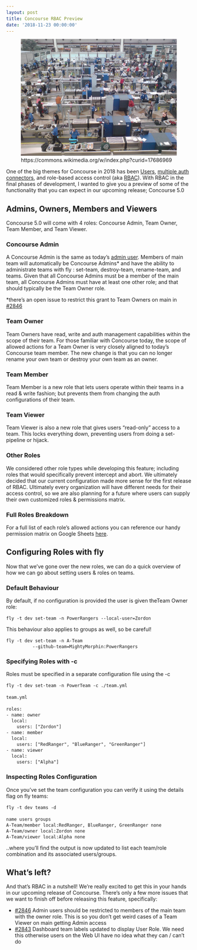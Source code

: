 ```yaml
---
layout: post
title: Concourse RBAC Preview
date: '2018-11-23 00:00:00'
---
```


<figure class="kg-card kg-image-card kg-card-hascaption"><img src="/assets/images/downloaded_images/Concourse-RBAC-Preview/0-oy1M_w9ksoAje2LR.jpg" class="kg-image" alt loading="lazy"><figcaption>https://commons.wikimedia.org/w/index.php?curid=17686969</figcaption></figure>

One of the big themes for Concourse in 2018 has been [Users](https://concourse-ci.org/download.html#v400), [multiple auth connectors](https://concourse-ci.org/install.html#auth-config), and role-based access control (aka [RBAC](https://github.com/pivotal-jwinters/rfcs/blob/proposal/rbac/03-rbac/proposal.md)). With RBAC in the final phases of development, I wanted to give you a preview of some of the functionality that you can expect in our upcoming release; Concourse 5.0

## Admins, Owners, Members and&nbsp;Viewers

Concourse 5.0 will come with 4 roles: Concourse Admin, Team Owner, Team Member, and Team Viewer.

### Concourse Admin

A Concourse Admin is the same as today’s [admin user](https://concourse-ci.org/main-team.html). Members of main team will automatically be Concourse Admins\* and have the ability to administrate teams with fly&nbsp;: set-team, destroy-team, rename-team, and teams. Given that all Concourse Admins must be a member of the main team, all Concourse Admins must have at least one other role; and that should typically be the Team Owner role.

\*there’s an open issue to restrict this grant to Team Owners on main in [#2846](https://github.com/concourse/concourse/issues/2846)

### Team Owner

Team Owners have read, write and auth management capabilities within the scope of their team. For those familiar with Concourse today, the scope of allowed actions for a Team Owner is very closely aligned to today’s Concourse team member. The new change is that you can no longer rename your own team or destroy your own team as an owner.

### Team Member

Team Member is a new role that lets users operate within their teams in a read & write fashion; but prevents them from changing the auth configurations of their team.

### Team Viewer

Team Viewer is also a new role that gives users “read-only” access to a team. This locks everything down, preventing users from doing a set-pipeline or hijack.

### Other Roles

We considered other role types while developing this feature; including roles that would specifically prevent intercept and abort. We ultimately decided that our current configuration made more sense for the first release of RBAC. Ultimately every organization will have different needs for their access control, so we are also planning for a future where users can supply their own customized roles & permissions matrix.

### Full Roles Breakdown

For a full list of each role’s allowed actions you can reference our handy permission matrix on Google Sheets [here](https://docs.google.com/spreadsheets/d/1np3hyJy3mVRfB2gcgKykz3QTQg5qEj28QgK523SEmao/edit#gid=1437859537).

## Configuring Roles with&nbsp;fly

Now that we’ve gone over the new roles, we can do a quick overview of how we can go about setting users & roles on teams.

### Default Behaviour

By default, if no configuration is provided the user is given theTeam Owner role:

    fly -t dev set-team -n PowerRangers --local-user=Zordon

This behaviour also applies to groups as well, so be careful!

    fly -t dev set-team -n A-Team 
              --github-team=MightyMorphin:PowerRangers

### Specifying Roles with&nbsp;-c

Roles must be specified in a separate configuration file using the -c

    fly -t dev set-team -n PowerTeam -c ./team.yml
    
    team.yml
    
    roles:
    - name: owner
      local:
        users: ["Zordon"]
    - name: member
      local:
        users: ["RedRanger", "BlueRanger", "GreenRanger"]
    - name: viewer
      local:
        users: ["Alpha"]

### Inspecting Roles Configuration

Once you’ve set the team configuration you can verify it using the details flag on fly teams:

    fly -t dev teams -d
    
    name users groups
    A-Team/member local:RedRanger, BlueRanger, GreenRanger none  
    A-Team/owner local:Zordon none  
    A-Team/viewer local:Alpha none

..where you’ll find the output is now updated to list each team/role combination and its associated users/groups.

## What’s left?

And that’s RBAC in a nutshell! We’re really excited to get this in your hands in our upcoming release of Concourse. There’s only a few more issues that we want to finish off before releasing this feature, specifically:

- [#2846](https://github.com/concourse/concourse/issues/2846) Admin users should be restricted to members of the main team with the owner role. This is so you don’t get weird cases of a Team Viewer on main getting Admin access
- [#2843](https://github.com/concourse/concourse/issues/2843) Dashboard team labels updated to display User Role. We need this otherwise users on the Web UI have no idea what they can / can’t do
